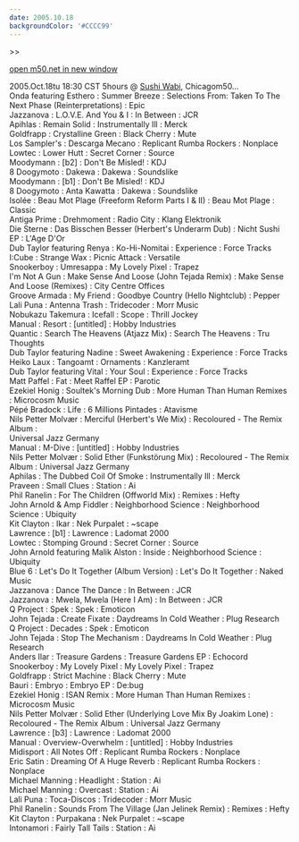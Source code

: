 ```yaml
---
date: 2005.10.18
backgroundColor: '#CCCC99'
---
```


\>>

[open m50.net in new window](http://m50.net/)


2005.Oct.18tu 18:30 CST 5hours @ [Sushi Wabi](http://www.sushiwabi.com/), Chicagom50...  
Onda featuring Esthero : Summer Breeze : Selections From: Taken To The Next Phase (Reinterpretations) : Epic  
Jazzanova : L.O.V.E. And You & I : In Between : JCR  
Apihlas : Remain Solid : Instrumentally Ill : Merck  
Goldfrapp : Crystalline Green : Black Cherry : Mute  
Los Sampler's : Descarga Mecano : Replicant Rumba Rockers : Nonplace  
Lowtec : Lower Hutt : Secret Corner : Source  
Moodymann : \[b2\] : Don't Be Misled! : KDJ  
8 Doogymoto : Dakewa : Dakewa : Soundslike  
Moodymann : \[b1\] : Don't Be Misled! : KDJ  
8 Doogymoto : Anta Kawatta : Dakewa : Soundslike  
Isolée : Beau Mot Plage (Freeform Reform Parts I & II) : Beau Mot Plage : Classic  
Antiga Prime : Drehmoment : Radio City : Klang Elektronik  
Die Sterne : Das Bisschen Besser (Herbert's Underarm Dub) : Nicht Sushi EP : L'Age D'Or  
Dub Taylor featuring Renya : Ko-Hi-Nomitai : Experience : Force Tracks  
I:Cube : Strange Wax : Picnic Attack : Versatile  
Snookerboy : Umresappa : My Lovely Pixel : Trapez  
I'm Not A Gun : Make Sense And Loose (John Tejada Remix) : Make Sense And Loose (Remixes) : City Centre Offices  
Groove Armada : My Friend : Goodbye Country (Hello Nightclub) : Pepper  
Lali Puna : Antenna Trash : Tridecoder : Morr Music  
Nobukazu Takemura : Icefall : Scope : Thrill Jockey  
Manual : Resort : \[untitled\] : Hobby Industries  
Quantic : Search The Heavens (Atjazz Mix) : Search The Heavens : Tru Thoughts  
Dub Taylor featuring Nadine : Sweet Awakening : Experience : Force Tracks  
Heiko Laux : Tangoamt : Ornaments : Kanzleramt  
Dub Taylor featuring Vital : Your Soul : Experience : Force Tracks  
Matt Paffel : Fat : Meet Raffel EP : Parotic  
Ezekiel Honig : Soultek's Morning Dub : More Human Than Human Remixes : Microcosm Music  
Pépé Bradock : Life : 6 Millions Pintades : Atavisme  
Nils Petter Molvær : Merciful (Herbert's We Mix) : Recoloured - The Remix Album :  
Universal Jazz Germany  
Manual : M-Dive : \[untitled\] : Hobby Industries  
Nils Petter Molvær : Solid Ether (Funkstörung Mix) : Recoloured - The Remix Album : Universal Jazz Germany  
Aphilas : The Dubbed Coil Of Smoke : Instrumentally Ill : Merck  
Praveen : Small Clues : Station : Ai  
Phil Ranelin : For The Children (Offworld Mix) : Remixes : Hefty  
John Arnold & Amp Fiddler : Neighborhood Science : Neighborhood Science : Ubiquity  
Kit Clayton : Ikar : Nek Purpalet : ~scape  
Lawrence : \[b1\] : Lawrence : Ladomat 2000  
Lowtec : Stomping Ground : Secret Corner : Source  
John Arnold featuring Malik Alston : Inside : Neighborhood Science : Ubiquity  
Blue 6 : Let's Do It Together (Album Version) : Let's Do It Together : Naked Music  
Jazzanova : Dance The Dance : In Between : JCR  
Jazzanova : Mwela, Mwela (Here I Am) : In Between : JCR  
Q Project : Spek : Spek : Emoticon  
John Tejada : Create Fixate : Daydreams In Cold Weather : Plug Research  
Q Project : Decades : Spek : Emoticon  
John Tejada : Stop The Mechanism : Daydreams In Cold Weather : Plug Research  
Anders Ilar : Treasure Gardens : Treasure Gardens EP : Echocord  
Snookerboy : My Lovely Pixel : My Lovely Pixel : Trapez  
Goldfrapp : Strict Machine : Black Cherry : Mute  
Bauri : Embryo : Embryo EP : De:bug  
Ezekiel Honig : ISAN Remix : More Human Than Human Remixes : Microcosm Music  
Nils Petter Molvær : Solid Ether (Underlying Love Mix By Joakim Lone) : Recoloured - The Remix Album : Universal Jazz Germany  
Lawrence : \[b3\] : Lawrence : Ladomat 2000  
Manual : Overview-Overwhelm : \[untitled\] : Hobby Industries  
Midisport : All Notes Off : Replicant Rumba Rockers : Nonplace  
Eric Satin : Dreaming Of A Huge Reverb : Replicant Rumba Rockers : Nonplace  
Michael Manning : Headlight : Station : Ai  
Michael Manning : Overcast : Station : Ai  
Lali Puna : Toca-Discos : Tridecoder : Morr Music  
Phil Ranelin : Sounds From The Village (Jan Jelinek Remix) : Remixes : Hefty  
Kit Clayton : Purpakana : Nek Purpalet : ~scape  
Intonamori : Fairly Tall Tails : Station : Ai